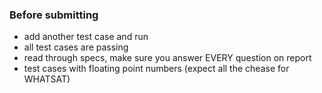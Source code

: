 
### Before submitting
- add another test case and run
- all test cases are passing
- read through specs, make sure you answer EVERY question on report 
- test cases with floating point numbers (expect all the chease for WHATSAT)